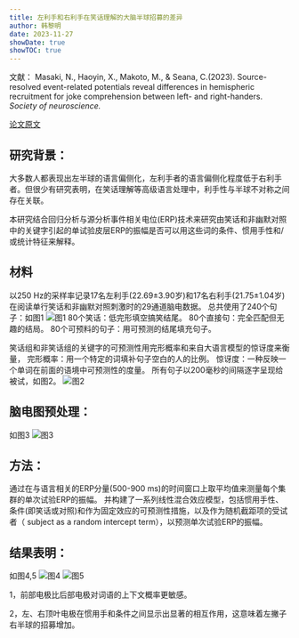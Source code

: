 ```yaml
---
title: 左利手和右利手在笑话理解的大脑半球招募的差异
author: 韩黎明
date: 2023-11-27
showDate: true
showTOC: true
---
```

文献：  Masaki, N., Haoyin, X., Makoto, M., & Seana,  C.(2023). Source-resolved event-related potentials reveal differences in hemispheric recruitment for joke comprehension between left- and right-handers. *Society of neuroscience.*

[论文原文](../Source_Files/2023-11-27-HLM.pdf)

## 研究背景：
大多数人都表现出左半球的语言偏侧化，左利手者的语言偏侧化程度低于右利手者。但很少有研究表明，在笑话理解等高级语言处理中，利手性与半球不对称之间存在关联。

本研究结合回归分析与源分析事件相关电位(ERP)技术来研究由笑话和非幽默对照中的关键字引起的单试验皮层ERP的振幅是否可以用这些词的条件、惯用手性和/或统计特征来解释。
## 材料

以250 Hz的采样率记录17名左利手(22.69±3.90岁)和17名右利手(21.75±1.04岁)在阅读单行笑话和非幽默对照刺激时的29通道脑电数据。
总共使用了240个句子：如图1
![图1](../Supporting_Information/2023-11-27-HLM-Fig1.png)
80个笑话：低完形填空搞笑结尾。
80个直接句：完全匹配但无趣的结局。
80个可预料的句子：用可预测的结尾填充句子。

笑话组和非笑话组的关键字的可预测性用完形概率和来自大语言模型的惊讶度来衡量，
完形概率：用一个特定的词填补句子空白的人的比例。
惊讶度：一种反映一个单词在前面的语境中可预测性的度量。
所有句子以200毫秒的间隔逐字呈现给被试，如图2。
![图2](../Supporting_Information/2023-11-27-HLM-Fig2.png)
## 脑电图预处理：

如图3
![图3](../Supporting_Information/2023-11-27-HLM-Fig3.png)
## 方法：

通过在与语言相关的ERP分量(500-900 ms)的时间窗口上取平均值来测量每个集群的单次试验ERP的振幅。
并构建了一系列线性混合效应模型，包括惯用手性、条件(即笑话或对照)和作为固定效应的可预测性措施，以及作为随机截距项的受试者（ subject as a random intercept term），以预测单次试验ERP的振幅。


## 结果表明：
如图4,5
![图4](../Supporting_Information/2023-11-27-HLM-Fig4.png)
![图5](../Supporting_Information/2023-11-27-HLM-Fig5.png)

1，前部电极比后部电极对词语的上下文概率更敏感。

2，左、右顶叶电极在惯用手和条件之间显示出显著的相互作用，这意味着左撇子右半球的招募增加。